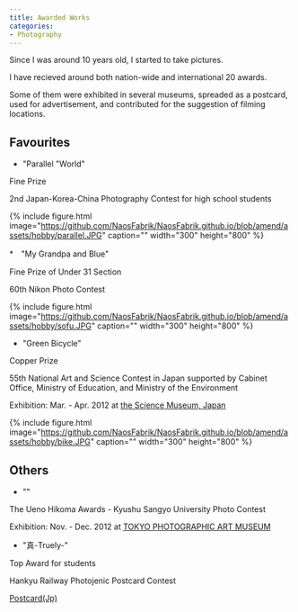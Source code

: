 ```yaml
---
title: Awarded Works
categories:
- Photography
---
```


Since I was around 10 years old, I started to take pictures.

I have recieved around both nation-wide and international 20 awards. 

<!-- more -->

Some of them were exhibited in several museums, spreaded as a postcard, used for advertisement, and contributed for the suggestion of filming locations.

## Favourites
* "Parallel "World"

Fine Prize

2nd Japan-Korea-China Photography Contest for high school students

{% include figure.html image="https://github.com/NaosFabrik/NaosFabrik.github.io/blob/amend/assets/hobby/parallel.JPG" caption="" width="300" height="800" %}


*　"My Grandpa and Blue"

Fine Prize of Under 31 Section 

60th Nikon Photo Contest

{% include figure.html image="https://github.com/NaosFabrik/NaosFabrik.github.io/blob/amend/assets/hobby/sofu.JPG" caption="" width="300" height="800" %}



* "Green Bicycle"

Copper Prize

55th National Art and Science Contest in Japan supported by Cabinet Office, Ministry of Education, and Ministry of the Environment

Exhibition: Mar. - Apr. 2012 at [the Science Museum, Japan](https://www.jsf.or.jp/en/)

{% include figure.html image="https://github.com/NaosFabrik/NaosFabrik.github.io/blob/amend/assets/hobby/bike.JPG" caption="" width="300" height="800" %}



## Others
* ""

The Ueno Hikoma Awards - Kyushu Sangyo University Photo Contest

Exhibition: Nov. - Dec. 2012 at [TOKYO PHOTOGRAPHIC ART MUSEUM](https://topmuseum.jp/e/contents/index.html)

* "真-Truely-"

Top Award for students

Hankyu Railway Photojenic Postcard Contest

[Postcard(Jp)](https://www.hankyu.co.jp/eehagaki/eehagaki2012/images/pdf/ukyo09.pdf)



